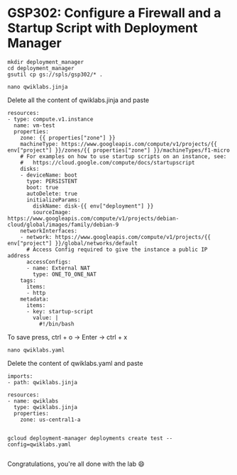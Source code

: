 
# GSP302: Configure a Firewall and a Startup Script with Deployment Manager

```
mkdir deployment_manager
cd deployment_manager
gsutil cp gs://spls/gsp302/* .

nano qwiklabs.jinja

```
Delete all the content of qwiklabs.jinja and paste

```
resources:
- type: compute.v1.instance
  name: vm-test
  properties:
    zone: {{ properties["zone"] }}
    machineType: https://www.googleapis.com/compute/v1/projects/{{ env["project"] }}/zones/{{ properties["zone"] }}/machineTypes/f1-micro
    # For examples on how to use startup scripts on an instance, see:
    #   https://cloud.google.com/compute/docs/startupscript
    disks:
    - deviceName: boot
      type: PERSISTENT
      boot: true
      autoDelete: true
      initializeParams:
        diskName: disk-{{ env["deployment"] }}
        sourceImage: https://www.googleapis.com/compute/v1/projects/debian-cloud/global/images/family/debian-9
    networkInterfaces:
    - network: https://www.googleapis.com/compute/v1/projects/{{ env["project"] }}/global/networks/default
      # Access Config required to give the instance a public IP address
      accessConfigs:
      - name: External NAT
        type: ONE_TO_ONE_NAT
    tags:
      items:
      - http
    metadata:
      items:
      - key: startup-script
        value: |
          #!/bin/bash
```

To save press, ctrl + o -> Enter -> ctrl + x

```
nano qwiklabs.yaml

```
Delete the content of qwiklabs.yaml and paste

```
imports:
- path: qwiklabs.jinja

resources:
- name: qwiklabs
  type: qwiklabs.jinja
  properties:
    zone: us-central1-a

```

```

gcloud deployment-manager deployments create test --config=qwiklabs.yaml


```


Congratulations, you're all done with the lab 😄
 
 
